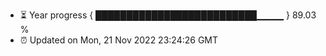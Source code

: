 - ⏳ Year progress { ██████████████████████████▁▁▁▁ } 89.03 %
- ⏰ Updated on Mon, 21 Nov 2022 23:24:26 GMT

